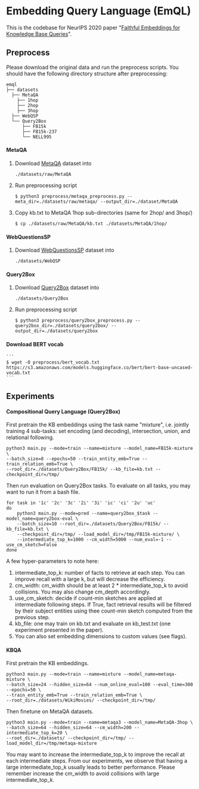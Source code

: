 # Embedding Query Language (EmQL)

This is the codebase for NeurIPS 2020 paper "[Faithful Embeddings for Knowledge Base Queries](https://arxiv.org/abs/2004.03658)".

## Preprocess
Please download the original data and run the preprocess scripts. You should have the following directory structure after preprocessing:

```
emql
├── datasets
  ├── MetaQA
    ├── 1hop
    ├── 2hop
    ├── 3hop
  ├── WebQSP
  └── Query2Box
      ├── FB15k
      ├── FB15k-237
      └── NELL995
```

#### MetaQA
1. Download [MetaQA](https://github.com/yuyuz/MetaQA) dataset into
    ```
    ./datasets/raw/MetaQA
    ```

2. Run preprocessing script
    ```
    $ python3 preprocess/metaqa_preprocess.py --meta_dir=./datasets/raw/metaqa/ --output_dir=./dataset/MetaQA
    ```

3. Copy kb.txt to MetaQA 1hop sub-directories (same for 2hop/ and 3hop/)
    ```
    $ cp ./datasets/raw/MetaQA/kb.txt ./datasets/MetaQA/1hop/
    ```

#### WebQuestionsSP
1. Download [WebQuestionsSP](https://www.microsoft.com/en-us/download/details.aspx?id=52763) dataset into
    ```
    ./datasets/WebQSP
    ```

#### Query2Box
1. Download [Query2Box](https://github.com/hyren/query2box/tree/master/data) dataset into
    ```
    ./datasets/Query2Box
    ```

2. Run preprocessing script
    ```
    $ python3 preprocess/query2box_preprocess.py --query2box_dir=./datasets/query2box/ --output_dir=./datasets/query2box
    ```

#### Download BERT vocab
    ```
    $ wget -O preprocess/bert_vocab.txt https://s3.amazonaws.com/models.huggingface.co/bert/bert-base-uncased-vocab.txt
    ```

##  Experiments

#### Compositional Query Language (Query2Box)
First pretrain the KB embeddings using the task name "mixture", i.e. jointly training 4 sub-tasks: set encoding (and decoding), intersection, union, and relational following.

```
python3 main.py --mode=train --name=mixture --model_name=FB15k-mixture \
--batch_size=8 --epochs=50 --train_entity_emb=True --train_relation_emb=True \
--root_dir=./datasets/Query2Box/FB15k/ --kb_file=kb.txt --checkpoint_dir=/tmp/
```

Then run evaluation on Query2Box tasks. To evaluate on all tasks, you may want to run it from a bash file.

```
for task in '1c' '2c' '3c' '2i' '3i' 'ic' 'ci' '2u' 'uc'
do
    python3 main.py --mode=pred --name=query2box_$task --model_name=query2box-eval \
    --batch_size=10 --root_dir=./datasets/Query2Box/FB15k/ --kb_file=kb.txt \
    --checkpoint_dir=/tmp/ --load_model_dir=/tmp/FB15k-mixture/ \
    --intermediate_top_k=1000 --cm_width=5000 --num_eval=-1 --use_cm_sketch=False
done

```

A few hyper-parameters to note here:
1. intermediate_top_k: number of facts to retrieve at each step. You can improve recall with a large k, but will decrease the efficiency.
2. cm_width: cm_width should be at least 2 * intermediate_top_k to avoid collisions. You may also change cm_depth accordingly.
3. use_cm_sketch: decide if count-min sketches are applied at intermediate following steps. If True, fact retrieval results will be filtered by their subject entities using thee count-min sketch computed from the previous step.
4. kb_file: one may train on kb.txt and evaluate on kb_test.txt (one experiment presented in the paper).
5. You can also set embedding dimensions to custom values (see flags).


#### KBQA

First pretrain the KB embeddings.

```
python3 main.py --mode=train --name=mixture --model_name=metaqa-mixture \
--batch_size=24 --hidden_size=64 --num_online_eval=100 --eval_time=300 --epochs=50 \
--train_entity_emb=True --train_relation_emb=True \
--root_dir=./datasets/WikiMovies/ --checkpoint_dir=/tmp/
```

Then finetune on MetaQA datasets.
```
python3 main.py --mode=train --name=metaqa3 --model_name=MetaQA-3hop \
--batch_size=64 --hidden_size=64 --cm_width=200 --intermediate_top_k=20 \
--root_dir=./datasets/ --checkpoint_dir=/tmp/ --load_model_dir=/tmp/metaqa-mixture
```
You may want to increase the intermediate_top_k to improve the recall at each intermediate steps. From our experiments, we observe that having a large intermediate_top_k usually leads to better performance. Please remember increase the cm_width to avoid collisions with large intermediate_top_k.
